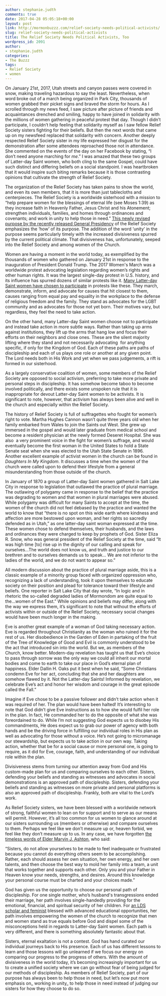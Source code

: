 ```yaml
---
author: stephanie.judth
comments: true
date: 2017-04-28 05:05:18+00:00
layout: post
link: http://mormonbuzzz.com/relief-society-needs-political-activists/
slug: relief-society-needs-political-activists
title: The Relief Society Needs Political Activists, Too
wordpress_id: 2091
author:
- stephanie.judth
categories:
- The Buzzz
tags:
- Relief Society
- women
---
```


On January 21st, 2017, Utah streets and canyon passes were covered in snow, making traveling hazardous to say the least. Nevertheless, when word broke out of a march being organized in Park City, thousands of women grabbed their picket signs and braved the storm for hours. As I scrolled through my news feed, I saw picture after picture of friends and acquaintances drenched and smiling, happy to have joined in solidarity with the millions of women gathering in peaceful protest that day. Though I didn’t participate, I couldn’t help feeling that solidarity myself as I saw fellow Relief Society sisters fighting for their beliefs. But then the next words that came up on my newsfeed replaced that solidarity with concern. Another deeply respected Relief Society sister in my life expressed her disgust for the demonstration after some attendees reproached those not in attendance. She commented on the events of the day on her Facebook by stating, “I don’t need anyone marching for _me_.” I was amazed that these two groups of Latter-day Saint women, who both cling to the same Gospel, could have such distinct and differing beliefs on a social standpoint. I was heartbroken that it would inspire such biting remarks because it is those contrasting opinions that cultivate the strength of Relief Society. 

The organization of the Relief Society has taken pains to show the world, and even its own members, that it is more than just tablecloths and centerpieces. The Relief Society is a worldwide sisterhood with a mission to “help prepare women for the blessings of eternal life (see Moses 1:39) as they increase faith in Heavenly Father, Jesus Christ and his Atonement; strengthen individuals, families, and homes through ordinances and covenants; and work in unity to help those in need.” [This newly revised purpose by the recently released General Presidency](https://www.lds.org/church/news/sister-burton-announces-updates-to-lds-relief-society-purpose-statement?lang=eng) of the Relief Society emphasizes the ‘how’ of its purpose. The addition of the word ‘unity’ in the purpose seems particularly timely with the increased divisiveness spurred by the current political climate. That divisiveness has, unfortunately, seeped into the Relief Society and among women of the Church. 

Women are having a moment in the world today, as exemplified by the thousands of women who gathered on January 21st in response to the inauguration of President Donald Trump. The 2017 Women's March was a worldwide protest advocating legislation regarding women’s rights and other human rights. It was the largest single-day protest in U.S. history, and its influence has spurred dozens of similar protests like it. [Many Latter-day Saint women have chosen to participate](http://www.deseretnews.com/article/865671791/Why-these-LDS-women-took-part-in-Womens-March-events.html) in protests like these. They march, demonstrate, inform, and advocate for causes that hit closest to them, causes ranging from equal pay and equality in the workplace to the defense of religious freedom and the family. They stand as advocates for the LGBT community and as advocates for those not yet born. Their motives vary, but regardless, they feel the need to take action.

On the other hand, many Latter-day Saint women choose not to participate and instead take action in more subtle ways. Rather than taking up arms against institutions, they lift up the arms that hang low and focus their efforts on their neighbors and close ones. These are the silent majority lifting where they stand and not necessarily advocating  for anything specific, if only for the Kingdom of God. Each of these paths are paths of discipleship and each of us plays one role or another at any given point. The Lord needs both in His Work and yet when we pass judgements, a rift is formed in our sisterhood.

As a largely conservative coalition of women, some members of the Relief Society are opposed to social activism, preferring to take more private and personal steps in discipleship. It has somehow become taboo to become involved politically, and there exists some unspoken rule that it is inappropriate for devout Latter-day Saint women to be activists. It is significant to note, however, that activism has always been alive and well in the church and especially within the Relief Society. 

The history of Relief Society is full of suffragettes who fought for women’s right to vote. Martha Hughes Cannon wasn’t quite three years old when her family embarked from Wales to join the Saints out West. She grew up immersed in the gospel and would later graduate from medical school and become a resident physician at the newly formed Deseret Hospital. She was also  a very prominent voice in the fight for women’s suffrage, and would eventually become the first woman in the United States to hold a State Senate seat when she was elected to the Utah State Senate in 1896. Another excellent example of activist women in the church can be found in _Daughters In My Kingdom_. It discusses a time when the women of the church were called upon to defend their lifestyle from a general misunderstanding from those outside of the church.

In January of 1870 a group of Latter-day Saint women gathered in Salt Lake City in response to legislation that outlawed the practice of plural marriage. The outlawing of polygamy came in response to the belief that the practice was degrading to women and that women in plural marriages were abused. While polygamy was difficult for many Saints to accept at the time, the women of the church did not feel debased by the practice and wanted the world to know that “there is no spot on this wide earth where kindness and affection are more bestowed upon woman, and her rights so sacredly defended as in Utah,” as one latter-day saint woman expressed at the time. These women chose to defend themselves, their husbands, and the laws and ordinances they were charged to keep by prophets of God. Sister Eliza R. Snow, who was general president of the Relief Society at the time, said “It was high time [to] rise up in the dignity of our calling and speak for ourselves...The world does not know us, and truth and justice to our brethren and to ourselves demands us to speak... We are not inferior to the ladies of the world, and we do not want to appear so.”

All modern discussion about the practice of plural marriage aside, this is a classic example of a minority group faced with organized oppression who, recognizing a lack of understanding, took it upon themselves to educate society on their position and plead for tolerance toward their lifestyle and beliefs. One reporter in Salt Lake City that day wrote, “In logic and in rhetoric the so-called degraded ladies of Mormondom are quite equal to the...women of the East.” While opinions and beliefs may differ, along with the way we express them, it’s significant to note that without the efforts of activists within or outside of the Relief Society, necessary social changes would have been much longer in the making.

Eve is another great example of a woman of God taking necessary action. Eve is regarded throughout Christianity as the woman who ruined it for the rest of us. Her disobedience in the Garden of Eden in partaking of the fruit of the Tree of Knowledge of Good and Evil is commonly understood to be the act that introduced sin into the world. But we, as members of the Church, know better. Modern-day revelation has taught us that Eve’s choice to pass through sorrow was the only way we could all inherit our mortal bodies and come to earth to take our place in God’s eternal plan of happiness. Elder Dallin H. Oaks put it best when he said, “Some Christians condemn Eve for her act, concluding that she and her daughters are somehow flawed by it. Not the Latter-day Saints! Informed by revelation, we celebrate Eve’s act and honor her wisdom and courage in the great episode called the Fall.”

Imagine if Eve chose to be a passive follower and didn’t take action when it was required of her. The plan would have been halted! It’s interesting to note that God didn’t give Eve instructions as to how she would fulfil her role in the plan. In fact, He commanded her to do the opposite of what she was foreordained to do. While I’m not suggesting God expects us to disobey His commandments, He does expect us to grab our power of agency with both hands and be the driving force in fulfilling our individual roles in His plan as well as advocating for those without a voice. He’s not going to micromanage our stewardship, but expects us to take action in our own way. Taking action, whether that be for a social cause or more personal one, is going to require, as it did for Eve, courage, faith, and understanding of our individual role within the plan.

Divisiveness stems from turning our attention away from God and His custom-made plan for us and comparing ourselves to each other. Sisters, defending your beliefs and standing as witnesses and advocates in social demonstrations is an approved path of discipleship. Sisters, defending your beliefs and standing as witnesses on more private and personal platforms is also an approved path of discipleship. Frankly, both are vital to the Lord’s work.

As Relief Society sisters, we have been blessed with a worldwide network of strong, faithful women to lean on for support and to serve as our means will permit. However, it’s all too common for us women to glance around at our sisters surrounding us (members or otherwise) and compare ourselves to them. Perhaps we feel like we don’t measure up or, heaven forbid, we feel like they don’t measure up to us. In any case, we have forgotten [the timeless words of Elder Marvin J. Ashton](https://www.lds.org/ensign/1984/05/choose-the-good-part?lang=eng), who said: 

“Sisters, do not allow yourselves to be made to feel inadequate or frustrated because you cannot do everything others seem to be accomplishing. Rather, each should assess her own situation, her own energy, and her own talents, and then choose the best way to mold her family into a team, a unit that works together and supports each other. Only you and your Father in Heaven know your needs, strengths, and desires. Around this knowledge your personal course must be charted and your choices made.”

God has given us the opportunity to choose our personal path of discipleship. For one single mother, who’s husband's transgressions ended their marriage, her path involves single-handedly providing for the emotional, financial, and spiritual security of her children. For [an LDS scholar and feminist](http://mormonscholarstestify.org/1718/valerie-hudson-cassler) blessed with advanced educational opportunities, her path involves empowering the women of the church to recognize that men and women stand as true equals before God and dispel some of the misconceptions held in regards to Latter-day Saint women. Each path is very different, and there is something absolutely fantastic about that.

Sisters, eternal exaltation is not a contest. God has hand curated our individual journeys back to His presence. Each of us has different lessons to learn and those lessons will go unlearned if we focus our energy on comparing our progress to the progress of others. With the amount of divisiveness in the world today, it’s becoming increasingly important for us to create a unified society where we can go without fear of being judged for our methods of discipleship. As members of Relief Society, part of our purpose has always been to help those in need, but let’s now put more emphasis on_ working in unity_ to help those in need instead of judging our sisters for how they choose to do so.
